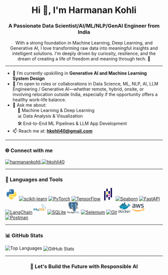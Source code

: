 <h1 align="center">Hi 👋, I'm Harmanan Kohli</h1>
<h3 align="center">A Passionate Data Scientist/AI/ML/NLP/GenAI Engineer from India</h3>

<p align="center">
With a strong foundation in Machine Learning, Deep Learning, and Generative AI, I love transforming raw data into meaningful insights and intelligent solutions. I'm deeply driven by curiosity, resilience, and the dream of creating a life of freedom and meaning through tech. 🚀
</p>

---

- 🌱 I’m currently upskilling in **Generative AI and Machine Learning System Design**
- 🤝 I’m open to roles or collaborations in Data Science, ML, NLP, AI, LLM Engineering / Generative AI—whether remote, hybrid, onsite, or involving relocation outside India, especially if the opportunity offers a       healthy work-life balance.
- 💬 Ask me about:  
  &nbsp;&nbsp;&nbsp;&nbsp;🧠 Machine Learning & Deep Learning  
  &nbsp;&nbsp;&nbsp;&nbsp;📊 Data Analysis & Visualization  
  &nbsp;&nbsp;&nbsp;&nbsp;🛠 End-to-End ML Pipelines & LLM App Development  
- 📫 Reach me at: **hkohli40@gmail.com**

---

<h3 align="left">🌐 Connect with me</h3>
<p align="left">
  <a href="https://linkedin.com/in/harmanankohli" target="blank">
    <img align="center" src="https://raw.githubusercontent.com/rahuldkjain/github-profile-readme-generator/master/src/images/icons/Social/linked-in-alt.svg" alt="harmanankohli" height="30" width="40" />
  </a>
  <a href="https://www.leetcode.com/hkohli40" target="blank">
    <img align="center" src="https://raw.githubusercontent.com/rahuldkjain/github-profile-readme-generator/master/src/images/icons/Social/leet-code.svg" alt="hkohli40" height="30" width="40" />
  </a>
</p>

---

<h3 align="left">🧰 Languages and Tools</h3>
<p align="left">
  <a href="https://www.python.org" target="_blank"><img src="https://raw.githubusercontent.com/devicons/devicon/master/icons/python/python-original.svg" width="40" height="40" alt="Python" /></a>
  <a href="https://scikit-learn.org/" target="_blank"><img src="https://upload.wikimedia.org/wikipedia/commons/0/05/Scikit_learn_logo_small.svg" width="40" height="40" alt="scikit-learn" /></a>
  <a href="https://pytorch.org/" target="_blank"><img src="https://www.vectorlogo.zone/logos/pytorch/pytorch-icon.svg" width="40" height="40" alt="PyTorch" /></a>
  <a href="https://www.tensorflow.org" target="_blank"><img src="https://www.vectorlogo.zone/logos/tensorflow/tensorflow-icon.svg" width="40" height="40" alt="TensorFlow" /></a>
  <a href="https://pandas.pydata.org/" target="_blank"><img src="https://raw.githubusercontent.com/devicons/devicon/2ae2a900d2f041da66e950e4d48052658d850630/icons/pandas/pandas-original.svg" width="40" height="40" alt="Pandas" /></a>
  <a href="https://seaborn.pydata.org/" target="_blank"><img src="https://seaborn.pydata.org/_images/logo-mark-lightbg.svg" width="40" height="40" alt="Seaborn" /></a>
  <a href="https://fastapi.tiangolo.com/" target="_blank"><img src="https://fastapi.tiangolo.com/img/logo-margin/logo-teal.png" width="100" height="40" alt="FastAPI" /></a>
  <a href="https://langchain.com/" target="_blank"><img src="https://www.streamlinehq.com/icons/download/langchain--31088.svg" width="40" height="40" alt="LangChain"/></a>
  <a href="https://www.mysql.com/" target="_blank"><img src="https://raw.githubusercontent.com/devicons/devicon/master/icons/mysql/mysql-original-wordmark.svg" width="40" height="40" alt="MySQL" /></a>
  <a href="https://www.sqlite.org/" target="_blank"><img src="https://www.vectorlogo.zone/logos/sqlite/sqlite-icon.svg" width="40" height="40" alt="SQLite" /></a>
  <a href="https://www.postgresql.org/" target="_blank"><img src="https://raw.githubusercontent.com/devicons/devicon/master/icons/postgresql/postgresql-original-wordmark.svg" width="40" height="40" alt="PostgreSQL" /></a>
  <a href="https://www.selenium.dev/" target="_blank"><img src="https://raw.githubusercontent.com/detain/svg-logos/780f25886640cef088af994181646db2f6b1a3f8/svg/selenium-logo.svg" width="40" height="40" alt="Selenium" /></a>
  <a href="https://git-scm.com/" target="_blank"><img src="https://www.vectorlogo.zone/logos/git-scm/git-scm-icon.svg" width="40" height="40" alt="Git" /></a>
  <a href="https://www.docker.com/" target="_blank"><img src="https://raw.githubusercontent.com/devicons/devicon/master/icons/docker/docker-original-wordmark.svg" width="40" height="40" alt="Docker" /></a>
  <a href="https://aws.amazon.com/" target="_blank"><img src="https://raw.githubusercontent.com/devicons/devicon/master/icons/amazonwebservices/amazonwebservices-original-wordmark.svg" width="40" height="40" alt="AWS" /></a>
  <a href="https://postman.com/" target="_blank"><img src="https://www.vectorlogo.zone/logos/getpostman/getpostman-icon.svg" width="40" height="40" alt="Postman" /></a>
</p>


---

<h3 align="left">📊 GitHub Stats</h3>

<p>
  <img align="left" src="https://github-readme-stats.vercel.app/api/top-langs?username=harmanankohli&show_icons=true&locale=en&layout=compact" alt="Top Languages" />
</p>

<p>&nbsp;<img align="center" src="https://github-readme-stats.vercel.app/api?username=harmanankohli&show_icons=true&locale=en" alt="GitHub Stats" /></p>

---

<h3 align="center">🌟 Let's Build the Future with Responsible AI</h3>
